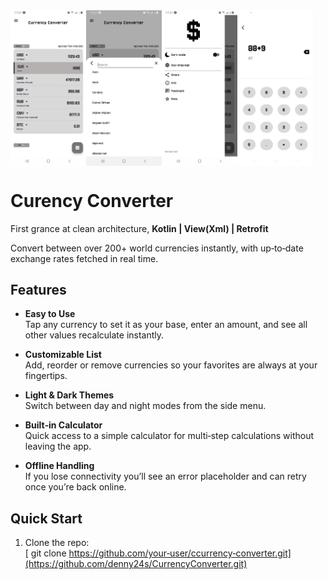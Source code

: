 <center>
<div style="display:flex;">
<img src=".docs/screenshot_1.png" alt="ui_diary" width="24%"/>
<img src=".docs/screenshot_2.png" alt="ui_diary" width="24%"/>
<img src=".docs/screenshot_3.png" alt="ui_diary" width="24%"/>
<img src=".docs/screenshot_4.png" alt="ui_diary" width="24%"/>
</div>
</center>




# Curency Converter

First grance at clean architecture, **Kotlin | View(Xml) | Retrofit**


Convert between over 200+ world currencies instantly, with up‑to‑date exchange rates fetched in real time.


## Features

- **Easy to Use**  
  Tap any currency to set it as your base, enter an amount, and see all other values recalculate instantly.

- **Customizable List**  
  Add, reorder or remove currencies so your favorites are always at your fingertips.

- **Light & Dark Themes**  
  Switch between day and night modes from the side menu.

- **Built‑in Calculator**  
  Quick access to a simple calculator for multi‑step calculations without leaving the app.

- **Offline Handling**  
  If you lose connectivity you’ll see an error placeholder and can retry once you’re back online.

## Quick Start

1. Clone the repo:  
  [ git clone https://github.com/your‑user/ccurrency‑converter.git](https://github.com/denny24s/CurrencyConverter.git)
